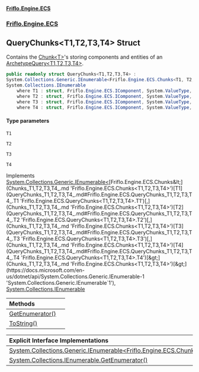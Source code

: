 #### [Friflo.Engine.ECS](index.md 'index')
### [Friflo.Engine.ECS](Friflo.Engine.ECS.md 'Friflo.Engine.ECS')

## QueryChunks<T1,T2,T3,T4> Struct

Contains the [Chunk&lt;T&gt;](Chunk_T_.md 'Friflo.Engine.ECS.Chunk<T>')'s storing components and entities of an [ArchetypeQuery&lt;T1,T2,T3,T4&gt;](ArchetypeQuery_T1,T2,T3,T4_.md 'Friflo.Engine.ECS.ArchetypeQuery<T1,T2,T3,T4>').

```csharp
public readonly struct QueryChunks<T1,T2,T3,T4> :
System.Collections.Generic.IEnumerable<Friflo.Engine.ECS.Chunks<T1, T2, T3, T4>>,
System.Collections.IEnumerable
    where T1 : struct, Friflo.Engine.ECS.IComponent, System.ValueType, System.ValueType
    where T2 : struct, Friflo.Engine.ECS.IComponent, System.ValueType, System.ValueType
    where T3 : struct, Friflo.Engine.ECS.IComponent, System.ValueType, System.ValueType
    where T4 : struct, Friflo.Engine.ECS.IComponent, System.ValueType, System.ValueType
```
#### Type parameters

<a name='Friflo.Engine.ECS.QueryChunks_T1,T2,T3,T4_.T1'></a>

`T1`

<a name='Friflo.Engine.ECS.QueryChunks_T1,T2,T3,T4_.T2'></a>

`T2`

<a name='Friflo.Engine.ECS.QueryChunks_T1,T2,T3,T4_.T3'></a>

`T3`

<a name='Friflo.Engine.ECS.QueryChunks_T1,T2,T3,T4_.T4'></a>

`T4`

Implements [System.Collections.Generic.IEnumerable&lt;](https://docs.microsoft.com/en-us/dotnet/api/System.Collections.Generic.IEnumerable-1 'System.Collections.Generic.IEnumerable`1')[Friflo.Engine.ECS.Chunks&lt;](Chunks_T1,T2,T3,T4_.md 'Friflo.Engine.ECS.Chunks<T1,T2,T3,T4>')[T1](QueryChunks_T1,T2,T3,T4_.md#Friflo.Engine.ECS.QueryChunks_T1,T2,T3,T4_.T1 'Friflo.Engine.ECS.QueryChunks<T1,T2,T3,T4>.T1')[,](Chunks_T1,T2,T3,T4_.md 'Friflo.Engine.ECS.Chunks<T1,T2,T3,T4>')[T2](QueryChunks_T1,T2,T3,T4_.md#Friflo.Engine.ECS.QueryChunks_T1,T2,T3,T4_.T2 'Friflo.Engine.ECS.QueryChunks<T1,T2,T3,T4>.T2')[,](Chunks_T1,T2,T3,T4_.md 'Friflo.Engine.ECS.Chunks<T1,T2,T3,T4>')[T3](QueryChunks_T1,T2,T3,T4_.md#Friflo.Engine.ECS.QueryChunks_T1,T2,T3,T4_.T3 'Friflo.Engine.ECS.QueryChunks<T1,T2,T3,T4>.T3')[,](Chunks_T1,T2,T3,T4_.md 'Friflo.Engine.ECS.Chunks<T1,T2,T3,T4>')[T4](QueryChunks_T1,T2,T3,T4_.md#Friflo.Engine.ECS.QueryChunks_T1,T2,T3,T4_.T4 'Friflo.Engine.ECS.QueryChunks<T1,T2,T3,T4>.T4')[&gt;](Chunks_T1,T2,T3,T4_.md 'Friflo.Engine.ECS.Chunks<T1,T2,T3,T4>')[&gt;](https://docs.microsoft.com/en-us/dotnet/api/System.Collections.Generic.IEnumerable-1 'System.Collections.Generic.IEnumerable`1'), [System.Collections.IEnumerable](https://docs.microsoft.com/en-us/dotnet/api/System.Collections.IEnumerable 'System.Collections.IEnumerable')

| Methods | |
| :--- | :--- |
| [GetEnumerator()](QueryChunks_T1,T2,T3,T4_.GetEnumerator().md 'Friflo.Engine.ECS.QueryChunks<T1,T2,T3,T4>.GetEnumerator()') | |
| [ToString()](QueryChunks_T1,T2,T3,T4_.ToString().md 'Friflo.Engine.ECS.QueryChunks<T1,T2,T3,T4>.ToString()') | |

| Explicit Interface Implementations | |
| :--- | :--- |
| [System.Collections.Generic.IEnumerable&lt;Friflo.Engine.ECS.Chunks&lt;T1,T2,T3,T4&gt;&gt;.GetEnumerator()](QueryChunks_T1,T2,T3,T4_.System.Collections.Generic.IEnumerable_Friflo.Engine.ECS.Chunks_T1,T2,T3,T4__.GetEnumerator().md 'Friflo.Engine.ECS.QueryChunks<T1,T2,T3,T4>.System.Collections.Generic.IEnumerable<Friflo.Engine.ECS.Chunks<T1,T2,T3,T4>>.GetEnumerator()') | |
| [System.Collections.IEnumerable.GetEnumerator()](QueryChunks_T1,T2,T3,T4_.System.Collections.IEnumerable.GetEnumerator().md 'Friflo.Engine.ECS.QueryChunks<T1,T2,T3,T4>.System.Collections.IEnumerable.GetEnumerator()') | |

